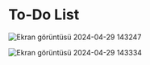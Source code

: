 # To-Do List

![Ekran görüntüsü 2024-04-29 143247](https://github.com/fatmanyilmaz/ToDoList/assets/102298537/9a348f0c-5784-45dc-aa6e-9b6dfc8b64b7)


![Ekran görüntüsü 2024-04-29 143334](https://github.com/fatmanyilmaz/ToDoList/assets/102298537/bbe342fe-e875-4535-90b2-dd663f5d843b)
